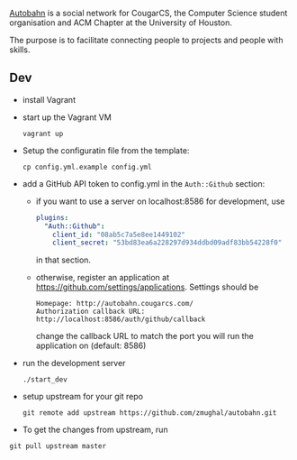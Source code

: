 [Autobahn](http://autobahn.cougarcs.com/) is a social network for CougarCS, the Computer Science student
organisation and ACM Chapter at the University of Houston.

The purpose is to facilitate connecting people to projects and people with
skills.

## Dev

- install Vagrant
- start up the Vagrant VM

  ```shell
  vagrant up
  ```

- Setup the configuratin file from the template:

  ```shell
  cp config.yml.example config.yml
  ```

- add a GitHub API token to config.yml in the `Auth::Github` section:
  - if you want to use a server on localhost:8586 for development, use

    ```yaml
    plugins:
      "Auth::Github":
        client_id: "08ab5c7a5e8ee1449102"
        client_secret: "53bd83ea6a228297d934ddbd09adf83bb54228f0"
    ```

    in that section.

  - otherwise, register an application at <https://github.com/settings/applications>.
    Settings should be

        Homepage: http://autobahn.cougarcs.com/
        Authorization callback URL: http://localhost:8586/auth/github/callback

    change the callback URL to match the port you will run the application on (default: 8586)

- run the development server

  ```shell
  ./start_dev
  ```

- setup upstream for your git repo

  ```shell
  git remote add upstream https://github.com/zmughal/autobahn.git
  ```

- To get the changes from upstream, run

```shell
git pull upstream master
```
